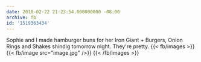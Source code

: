 ```yaml
---
date: 2018-02-22 21:23:54.000000000 -08:00
archive: fb
id: '1519363434'
---
```


Sophie and I made hamburger buns for her Iron Giant + Burgers, Onion Rings and Shakes shindig tomorrow night. They're pretty.
{{< fb/images >}}
{{< fb/image src="image.jpg" />}}
{{< /fb/images >}}
